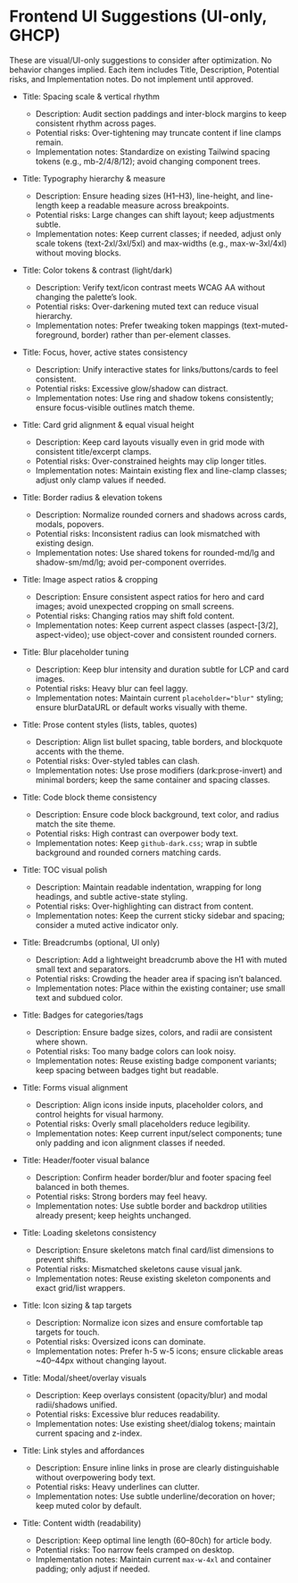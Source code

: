 # Frontend UI Suggestions (UI-only, GHCP)

These are visual/UI-only suggestions to consider after optimization. No behavior changes implied. Each item includes Title, Description, Potential risks, and Implementation notes. Do not implement until approved.

- Title: Spacing scale & vertical rhythm
  - Description: Audit section paddings and inter-block margins to keep consistent rhythm across pages.
  - Potential risks: Over-tightening may truncate content if line clamps remain.
  - Implementation notes: Standardize on existing Tailwind spacing tokens (e.g., mb-2/4/8/12); avoid changing component trees.

- Title: Typography hierarchy & measure
  - Description: Ensure heading sizes (H1–H3), line-height, and line-length keep a readable measure across breakpoints.
  - Potential risks: Large changes can shift layout; keep adjustments subtle.
  - Implementation notes: Keep current classes; if needed, adjust only scale tokens (text-2xl/3xl/5xl) and max-widths (e.g., max-w-3xl/4xl) without moving blocks.

- Title: Color tokens & contrast (light/dark)
  - Description: Verify text/icon contrast meets WCAG AA without changing the palette’s look.
  - Potential risks: Over-darkening muted text can reduce visual hierarchy.
  - Implementation notes: Prefer tweaking token mappings (text-muted-foreground, border) rather than per-element classes.

- Title: Focus, hover, active states consistency
  - Description: Unify interactive states for links/buttons/cards to feel consistent.
  - Potential risks: Excessive glow/shadow can distract.
  - Implementation notes: Use ring and shadow tokens consistently; ensure focus-visible outlines match theme.

- Title: Card grid alignment & equal visual height
  - Description: Keep card layouts visually even in grid mode with consistent title/excerpt clamps.
  - Potential risks: Over-constrained heights may clip longer titles.
  - Implementation notes: Maintain existing flex and line-clamp classes; adjust only clamp values if needed.

- Title: Border radius & elevation tokens
  - Description: Normalize rounded corners and shadows across cards, modals, popovers.
  - Potential risks: Inconsistent radius can look mismatched with existing design.
  - Implementation notes: Use shared tokens for rounded-md/lg and shadow-sm/md/lg; avoid per-component overrides.

- Title: Image aspect ratios & cropping
  - Description: Ensure consistent aspect ratios for hero and card images; avoid unexpected cropping on small screens.
  - Potential risks: Changing ratios may shift fold content.
  - Implementation notes: Keep current aspect classes (aspect-[3/2], aspect-video); use object-cover and consistent rounded corners.

- Title: Blur placeholder tuning
  - Description: Keep blur intensity and duration subtle for LCP and card images.
  - Potential risks: Heavy blur can feel laggy.
  - Implementation notes: Maintain current `placeholder="blur"` styling; ensure blurDataURL or default works visually with theme.

- Title: Prose content styles (lists, tables, quotes)
  - Description: Align list bullet spacing, table borders, and blockquote accents with the theme.
  - Potential risks: Over-styled tables can clash.
  - Implementation notes: Use prose modifiers (dark:prose-invert) and minimal borders; keep the same container and spacing classes.

- Title: Code block theme consistency
  - Description: Ensure code block background, text color, and radius match the site theme.
  - Potential risks: High contrast can overpower body text.
  - Implementation notes: Keep `github-dark.css`; wrap in subtle background and rounded corners matching cards.

- Title: TOC visual polish
  - Description: Maintain readable indentation, wrapping for long headings, and subtle active-state styling.
  - Potential risks: Over-highlighting can distract from content.
  - Implementation notes: Keep the current sticky sidebar and spacing; consider a muted active indicator only.

- Title: Breadcrumbs (optional, UI only)
  - Description: Add a lightweight breadcrumb above the H1 with muted small text and separators.
  - Potential risks: Crowding the header area if spacing isn’t balanced.
  - Implementation notes: Place within the existing container; use small text and subdued color.

- Title: Badges for categories/tags
  - Description: Ensure badge sizes, colors, and radii are consistent where shown.
  - Potential risks: Too many badge colors can look noisy.
  - Implementation notes: Reuse existing badge component variants; keep spacing between badges tight but readable.

- Title: Forms visual alignment
  - Description: Align icons inside inputs, placeholder colors, and control heights for visual harmony.
  - Potential risks: Overly small placeholders reduce legibility.
  - Implementation notes: Keep current input/select components; tune only padding and icon alignment classes if needed.

- Title: Header/footer visual balance
  - Description: Confirm header border/blur and footer spacing feel balanced in both themes.
  - Potential risks: Strong borders may feel heavy.
  - Implementation notes: Use subtle border and backdrop utilities already present; keep heights unchanged.

- Title: Loading skeletons consistency
  - Description: Ensure skeletons match final card/list dimensions to prevent shifts.
  - Potential risks: Mismatched skeletons cause visual jank.
  - Implementation notes: Reuse existing skeleton components and exact grid/list wrappers.

- Title: Icon sizing & tap targets
  - Description: Normalize icon sizes and ensure comfortable tap targets for touch.
  - Potential risks: Oversized icons can dominate.
  - Implementation notes: Prefer h-5 w-5 icons; ensure clickable areas ~40–44px without changing layout.

- Title: Modal/sheet/overlay visuals
  - Description: Keep overlays consistent (opacity/blur) and modal radii/shadows unified.
  - Potential risks: Excessive blur reduces readability.
  - Implementation notes: Use existing sheet/dialog tokens; maintain current spacing and z-index.

- Title: Link styles and affordances
  - Description: Ensure inline links in prose are clearly distinguishable without overpowering body text.
  - Potential risks: Heavy underlines can clutter.
  - Implementation notes: Use subtle underline/decoration on hover; keep muted color by default.

- Title: Content width (readability)
  - Description: Keep optimal line length (60–80ch) for article body.
  - Potential risks: Too narrow feels cramped on desktop.
  - Implementation notes: Maintain current `max-w-4xl` and container padding; only adjust if needed.

